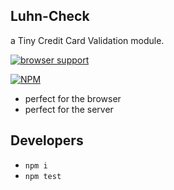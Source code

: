 ## Luhn-Check

a Tiny Credit Card Validation module.

[![browser support](https://ci.testling.com/meandavejustice/luhn-check.png)](https://ci.testling.com/meandavejustice/luhn-check)

[![NPM](https://nodei.co/npm/luhn-check.png?downloads=true)](https://nodei.co/npm/luhn-check/)

* perfect for the browser
* perfect for the server

## Developers

* `npm i`
* `npm test`
